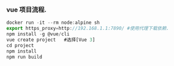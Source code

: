 ### vue 项目流程.

```javascript
docker run -it --rm node:alpine sh
export https_proxy=http://192.168.1.1:7890/ #使用代理下载依赖.
npm install -g @vue/cli
vue create project   #选择[Vue 3]
cd project
npm install
npm run build
```
